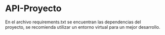 # API-Proyecto

En el archivo requirements.txt se encuentran las dependencias del proyecto, se recomienda utilizar un entorno virtual para un mejor desarrollo.
